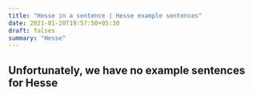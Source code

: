 ```yaml
---
title: "Hesse in a sentence | Hesse example sentences"
date: 2021-01-20T19:57:50+05:30
draft: falses
summary: "Hesse"
---
```

## Unfortunately, we have no example sentences for Hesse                 
